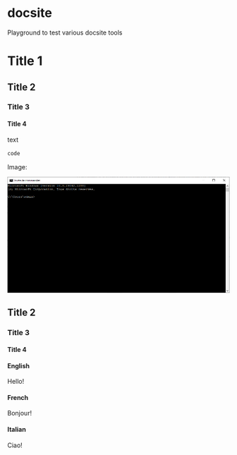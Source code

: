 # docsite
Playground to test various docsite tools

# Title 1

## Title 2

### Title 3

#### Title 4

text

```java
code
```

Image:

![image-20211111122345305](assets/image-20211111122345305.png)

## Title 2

### Title 3

#### Title 4

<!-- tabs:start -->

#### **English**

Hello!

#### **French**

Bonjour!

#### **Italian**

Ciao!

<!-- tabs:end -->
